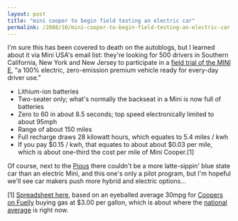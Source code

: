 ```yaml
---
layout: post
title: "mini cooper to begin field testing an electric car"
permalink: /2008/10/mini-cooper-to-begin-field-testing-an-electric-car.html
---
```


I'm sure this has been covered to death on the autoblogs, but I learned about it via Mini USA's email list: they're looking for 500 drivers in Southern California, New York and New Jersey to participate in a [field trial of the MINI E](http://www.miniusa.com/?eid=177&tid=624&deepLink=/learn/MINIE-m&pid=3270185#/learn/MINIE-m), "a 100% electric, zero-emission premium vehicle ready for every-day driver use."

*   Lithium-ion batteries
*   Two-seater only; what's normally the backseat in a Mini is now full of batteries
*   Zero to 60 in about 8.5 seconds; top speed electronically limited to about 95mph
*   Range of about 150 miles
*   Full recharge draws 28 kilowatt hours, which equates to 5.4 miles / kwh
*   If you pay $0.15 / kwh, that equates to about about $0.03 per mile, which is about one-third the cost per mile of Mini Cooper.\[1\]

Of course, next to the [Pious](http://www.fuelly.com/driver/sippey/prius) there couldn't be a more latte-sippin' blue state car than an electric Mini, and this one's only a pilot program, but I'm hopeful we'll see car makers push more hybrid and electric options...

\[1\] [Spreadsheet here](http://spreadsheets.google.com/pub?key=pn6BB13Um2z8YC5ea-k6MBA), based on an eyeballed average 30mpg for [Coopers on Fuelly](http://www.fuelly.com/car/mini/cooper/nozero) buying gas at $3.00 per gallon, which is about where the [national average](http://www.eia.doe.gov/oil_gas/petroleum/data_publications/wrgp/mogas_home_page.html) is right now.